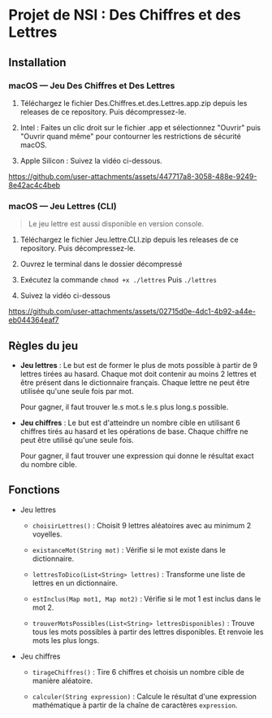 # Projet de NSI : Des Chiffres et des Lettres


## Installation
### macOS — Jeu Des Chiffres et Des Lettres
1. Téléchargez le fichier Des.Chiffres.et.des.Lettres.app.zip depuis les releases de ce repository. Puis décompressez-le.

2. Intel : Faites un clic droit sur le fichier .app et sélectionnez "Ouvrir" puis "Ouvrir quand même" pour contourner les restrictions de sécurité macOS.  

2. Apple Silicon : Suivez la vidéo ci-dessous.

https://github.com/user-attachments/assets/447717a8-3058-488e-9249-8e42ac4c4beb

### macOS — Jeu Lettres (CLI) 
> Le jeu lettre est aussi disponible en version console.
1. Téléchargez le fichier Jeu.lettre.CLI.zip depuis les releases de ce repository. Puis décompressez-le.

2. Ouvrez le terminal dans le dossier décompressé
   
3. Exécutez la commande `chmod +x ./lettres` Puis `./lettres`

4. Suivez la vidéo ci-dessous

https://github.com/user-attachments/assets/02715d0e-4dc1-4b92-a44e-eb044364eaf7


## Règles du jeu
* **Jeu lettres** : Le but est de former le plus de mots possible à partir de 9 lettres tirées au hasard. Chaque mot doit contenir au moins 2 lettres et être présent dans le dictionnaire français. Chaque lettre ne peut être utilisée qu'une seule fois par mot.

    Pour gagner, il faut trouver le.s mot.s le.s plus long.s possible.

* **Jeu chiffres** : Le but est d'atteindre un nombre cible en utilisant 6 chiffres tirés au hasard et les opérations de base. Chaque chiffre ne peut être utilisé qu'une seule fois.

    Pour gagner, il faut trouver une expression qui donne le résultat exact du nombre cible.

## Fonctions
* Jeu lettres
    * `choisirLettres()` : Choisit 9 lettres aléatoires avec au minimum 2 voyelles.
   
    * `existanceMot(String mot)` : Vérifie si le mot existe dans le dictionnaire.
    
    * `lettresToDico(List<String> lettres)` : Transforme une liste de lettres en un dictionnaire.

    *  `estInclus(Map mot1, Map mot2)` : Vérifie si le mot 1 est inclus dans le mot 2.

    * `trouverMotsPossibles(List<String> lettresDisponibles)` : Trouve tous les mots possibles à partir des lettres disponibles. Et renvoie les mots les plus longs.


* Jeu chiffres
    * `tirageChiffres()` : Tire 6 chiffres et choisis un nombre cible de manière aléatoire.

    * `calculer(String expression)` : Calcule le résultat d'une expression mathématique à partir de la chaîne de caractères `expression`.
